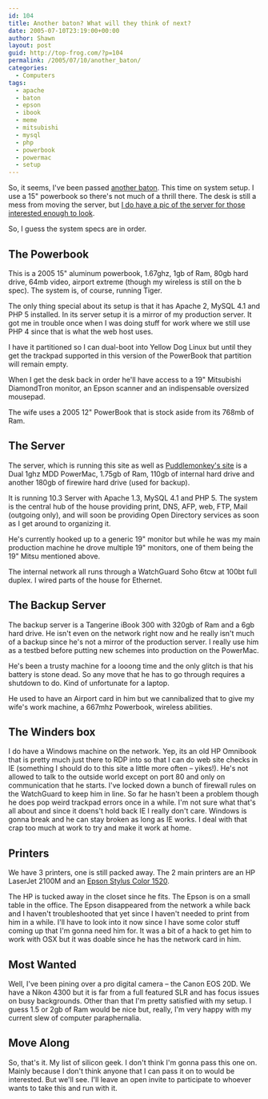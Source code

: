 ```yaml
---
id: 104
title: Another baton? What will they think of next?
date: 2005-07-10T23:19:00+00:00
author: Shawn
layout: post
guid: http://top-frog.com/?p=104
permalink: /2005/07/10/another_baton/
categories:
  - Computers
tags:
  - apache
  - baton
  - epson
  - ibook
  - meme
  - mitsubishi
  - mysql
  - php
  - powerbook
  - powermac
  - setup
---
```

So, it seems, I've been passed [another baton](http://milkcarton.protonage.net/). This time on system setup. I use a 15" powerbook so there's not much of a thrill there. The desk is still a mess from moving the server, but [I do have a pic of the server for those interested enough to look](https://top-frog.com/images/articles/server.jpg).

<!--more-->

So, I guess the system specs are in order.

## The Powerbook

This is a 2005 15" aluminum powerbook, 1.67ghz, 1gb of Ram, 80gb hard drive, 64mb video, airport extreme (though my wireless is still on the b spec). The system is, of course, running Tiger.

The only thing special about its setup is that it has Apache 2, MySQL 4.1 and PHP 5 installed. In its server setup it is a mirror of my production server. It got me in trouble once when I was doing stuff for work where we still use PHP 4 since that is what the web host uses.

I have it partitioned so I can dual-boot into Yellow Dog Linux but until they get the trackpad supported in this version of the PowerBook that partition will remain empty.

When I get the desk back in order he'll have access to a 19" Mitsubishi DiamondTron monitor, an Epson scanner and an indispensable oversized mousepad.

The wife uses a 2005 12" PowerBook that is stock aside from its 768mb of Ram.

## The Server

The server, which is running this site as well as [Puddlemonkey's site](http://puddlemonkey.com) is a Dual 1ghz MDD PowerMac, 1.75gb of Ram, 110gb of internal hard drive and another 180gb of firewire hard drive (used for backup).

It is running 10.3 Server with Apache 1.3, MySQL 4.1 and PHP 5. The system is the central hub of the house providing print, DNS, AFP, web, FTP, Mail (outgoing only), and will soon be providing Open Directory services as soon as I get around to organizing it.

He's currently hooked up to a generic 19" monitor but while he was my main production machine he drove multiple 19" monitors, one of them being the 19" Mitsu mentioned above.

The internal network all runs through a WatchGuard Soho 6tcw at 100bt full duplex. I wired parts of the house for Ethernet.

## The Backup Server

The backup server is a Tangerine iBook 300 with 320gb of Ram and a 6gb hard drive. He isn't even on the network right now and he really isn't much of a backup since he's not a mirror of the production server. I really use him as a testbed before putting new schemes into production on the PowerMac.

He's been a trusty machine for a looong time and the only glitch is that his battery is stone dead. So any move that he has to go through requires a shutdown to do. Kind of unfortunate for a laptop. 

He used to have an Airport card in him but we cannibalized that to give my wife's work machine, a 667mhz Powerbook, wireless abilities.

## The Winders box

I do have a Windows machine on the network. Yep, its an old HP Omnibook that is pretty much just there to RDP into so that I can do web site checks in IE (something I should do to this site a little more often – yikes!). He's not allowed to talk to the outside world except on port 80 and only on communication that he starts. I've locked down a bunch of firewall rules on the WatchGuard to keep him in line. So far he hasn't been a problem though he does pop weird trackpad errors once in a while. I'm not sure what that's all about and since it doens't hold back IE I really don't care. Windows is gonna break and he can stay broken as long as IE works. I deal with that crap too much at work to try and make it work at home.

## Printers

We have 3 printers, one is still packed away. The 2 main printers are an HP LaserJet 2100M and an [Epson Stylus Color 1520](/2004/11/21/thats_why_i_keep_doing_it).

The HP is tucked away in the closet since he fits. The Epson is on a small table in the office. The Epson disappeared from the network a while back and I haven't troubleshooted that yet since I haven't needed to print from him in a while. I'll have to look into it now since I have some color stuff coming up that I'm gonna need him for. It was a bit of a hack to get him to work with OSX but it was doable since he has the network card in him.

## Most Wanted

Well, I've been pining over a pro digital camera – the Canon EOS 20D. We have a Nikon 4300 but it is far from a full featured SLR and has focus issues on busy backgrounds. Other than that I'm pretty satisfied with my setup. I guess 1.5 or 2gb of Ram would be nice but, really, I'm very happy with my current slew of computer paraphernalia.

## Move Along

So, that's it. My list of silicon geek. I don't think I'm gonna pass this one on. Mainly because I don't think anyone that I can pass it on to would be interested. But we'll see. I'll leave an open invite to participate to whoever wants to take this and run with it.